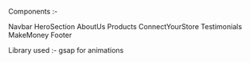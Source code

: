 
Components :-

Navbar
HeroSection
AboutUs
Products
ConnectYourStore
Testimonials
MakeMoney
Footer

Library used :- gsap for animations

